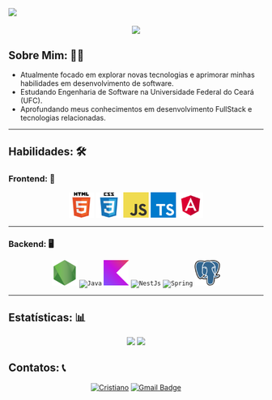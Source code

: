 ![](https://komarev.com/ghpvc/?username=CristianoMends&color=006bed)

<div align="center">
  <img align="center" src="https://media2.giphy.com/media/v1.Y2lkPTc5MGI3NjExbW81MGdmYjJxNG91bXZvN3JnbnQweDd6NXZqNjZrc2d2cGVoeWZmYiZlcD12MV9pbnRlcm5hbF9naWZfYnlfaWQmY3Q9cw/6GbYc2jwEGlkzpngi4/giphy.gif">
</div>


## Sobre Mim: 🙋‍♂️

- Atualmente focado em explorar novas tecnologias e aprimorar minhas habilidades em desenvolvimento de software.
- Estudando Engenharia de Software na Universidade Federal do Ceará (UFC).
- Aprofundando meus conhecimentos em desenvolvimento FullStack e tecnologias relacionadas.

---

## Habilidades: 🛠️


### Frontend: 🎨
<div align="center">
<code><img height="50" src="https://raw.githubusercontent.com/github/explore/80688e429a7d4ef2fca1e82350fe8e3517d3494d/topics/html/html.png" alt="HTML5"/></code>
<code><img height="50" src="https://raw.githubusercontent.com/github/explore/80688e429a7d4ef2fca1e82350fe8e3517d3494d/topics/css/css.png" alt="CSS"/></code>
<code><img height="50" src="https://raw.githubusercontent.com/github/explore/80688e429a7d4ef2fca1e82350fe8e3517d3494d/topics/javascript/javascript.png" alt="Javascript"/></code>
<code><img height="50" src="https://raw.githubusercontent.com/github/explore/80688e429a7d4ef2fca1e82350fe8e3517d3494d/topics/typescript/typescript.png" alt="Typescript"/></code>
<code><img height="50" src="https://raw.githubusercontent.com/github/explore/80688e429a7d4ef2fca1e82350fe8e3517d3494d/topics/angular/angular.png" alt="Angular"/></code>
</div>

---

### Backend: 🖥️

<div align="center">
<code><img height="50" src="https://raw.githubusercontent.com/github/explore/80688e429a7d4ef2fca1e82350fe8e3517d3494d/topics/nodejs/nodejs.png" alt="Nodejs"/></code>
<code><img height="50" src="https://cdn.jsdelivr.net/gh/devicons/devicon@latest/icons/java/java-original.svg" alt="Java"/></code>
<code><img height="50" src="https://raw.githubusercontent.com/github/explore/80688e429a7d4ef2fca1e82350fe8e3517d3494d/topics/kotlin/kotlin.png" alt="Kotlin"/></code>
<code><img height="50" src="https://cdn.jsdelivr.net/gh/devicons/devicon@latest/icons/nestjs/nestjs-original.svg" alt="NestJs"/></code>
<code><img height="50" src="https://cdn.jsdelivr.net/gh/devicons/devicon@latest/icons/spring/spring-original.svg" alt="Spring"/></code>
<code><img height="50" src="https://raw.githubusercontent.com/github/explore/80688e429a7d4ef2fca1e82350fe8e3517d3494d/topics/postgresql/postgresql.png" alt="PostegreSQL"/></code>
</div>

---


## Estatísticas: 📊
<div align="center">
<img height="200px" src="https://github-readme-stats.vercel.app/api?username=CristianoMends&show_icons=true&theme=dracula&custom_title=Estatísticas%20do%20Github">
<img height="200px" src="https://github-readme-stats.vercel.app/api/top-langs/?username=CristianoMends&custom_title=Linguagens%20Mais%20Utilizadas&layout=donut&langs_count=6&theme=dracula&hide=html,css,procfile">
</div>

## Contatos: 📞

<div align="center">
  
  [![Cristiano](https://img.shields.io/badge/-Linkedin-0e76a8?style=flat-square&logo=Linkedin&logoColor=white&link=https://www.linkedin.com/in/cristiano-mendes-link/)](https://www.linkedin.com/in/cristiano-mendes-link/)
  [![Gmail Badge](https://img.shields.io/badge/-Gmail-FF0000?style=flat-square&labelColor=FF0000&logo=gmail&logoColor=white&link=mendescritiano012@gmail.com)](mailto:mendescristiano012@gmail.com)
  
</div>

